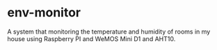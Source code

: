# env-monitor
A system that monitoring the temperature and humidity of rooms in my house using Raspberry PI and WeMOS Mini D1 and AHT10. 

